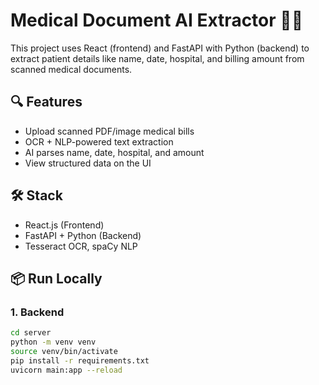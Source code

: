 # Medical Document AI Extractor 🧾🧠

This project uses React (frontend) and FastAPI with Python (backend) to extract patient details like name, date, hospital, and billing amount from scanned medical documents.

## 🔍 Features
- Upload scanned PDF/image medical bills
- OCR + NLP-powered text extraction
- AI parses name, date, hospital, and amount
- View structured data on the UI

## 🛠️ Stack
- React.js (Frontend)
- FastAPI + Python (Backend)
- Tesseract OCR, spaCy NLP

## 📦 Run Locally
### 1. Backend
```bash
cd server
python -m venv venv
source venv/bin/activate
pip install -r requirements.txt
uvicorn main:app --reload

